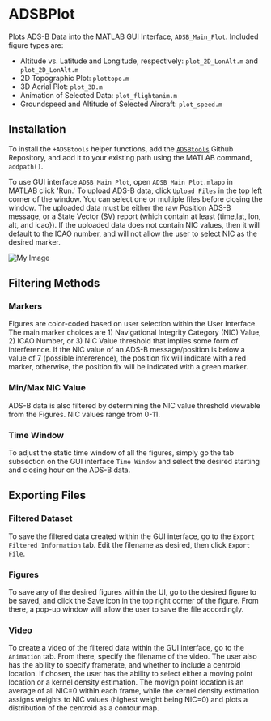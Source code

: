 # ADSBPlot
Plots ADS-B Data into the MATLAB GUI Interface, `ADSB_Main_Plot`. Included figure types are:
  - Altitude vs. Latitude and Longitude, respectively: `plot_2D_LonAlt.m` and `plot_2D_LonAlt.m`
  - 2D Topographic Plot: `plottopo.m`
  - 3D Aerial Plot: `plot_3D.m`
  - Animation of Selected Data: `plot_flightanim.m`
  - Groundspeed and Altitude of Selected Aircraft: `plot_speed.m`

## Installation
To install the `+ADSBtools` helper functions, add the [`ADSBtools`](https://github.com/liu1322/ADSBtools) Github Repository, and add it to your existing path using the MATLAB command, `addpath()`.

To use GUI interface `ADSB_Main_Plot`, open `ADSB_Main_Plot.mlapp` in MATLAB click 'Run.' To upload ADS-B data, click `Upload Files` in the top left corner of the window. You can select one or multiple files before closing the window. The uploaded data must be either the raw Position ADS-B message, or a State Vector (SV) report (which contain at least {time,lat, lon, alt, and icao}). If the uploaded data does not contain NIC values, then it will default to the ICAO number, and will not allow the user to select NIC as the desired marker.

![My Image](ui_adsbplot.png)



## Filtering Methods
### Markers
Figures are color-coded based on user selection within the User Interface. The main marker choices are 1) Navigational Integrity Category (NIC) Value, 2) ICAO Number, or 3) NIC Value threshold that implies some form of interference. If the NIC value of an ADS-B message/position is below a value of 7 (possible intererence), the position fix will indicate with a red marker, otherwise, the position fix will be indicated with a green marker.

### Min/Max NIC Value
ADS-B data is also filtered by determining the NIC value threshold viewable from the Figures. NIC values range from 0-11.

### Time Window
To adjust the static time window of all the figures, simply go the tab subsection on the GUI interface `Time Window` and select the desired starting and closing hour on the ADS-B data. 

## Exporting Files
### Filtered Dataset
To save the filtered data created within the GUI interface, go to the `Export Filtered Information` tab. Edit the filename as desired, then click `Export File`. 

### Figures
To save any of the desired figures within the UI, go to the desired figure to be saved, and click the Save icon in the top right corner of the figure. From there, a pop-up window will allow the user to save the file accordingly.

### Video
To create a video of the filtered data within the GUI interface, go to the `Animation` tab. From there, specify the filename of the video. The user also has the ability to specify framerate, and whether to include a centroid location. If chosen, the user has the ability to select either a moving point location or a kernel density estimation. The movign point location is an average of all NIC=0 within each frame, while the kernel density estimation assigns weights to NIC values (highest weight being NIC=0) and plots a distribution of the centroid as a contour map.

